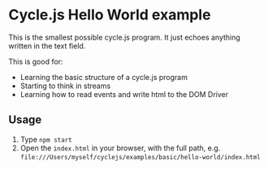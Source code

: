 # Cycle.js Hello World example

This is the smallest possible cycle.js program. It just echoes anything written
in the text field.

This is good for:

- Learning the basic structure of a cycle.js program
- Starting to think in streams
- Learning how to read events and write html to the DOM Driver

## Usage

1.  Type `npm start`
2.  Open the `index.html` in your browser, with the full path,
e.g. `file:///Users/myself/cyclejs/examples/basic/hello-world/index.html`
